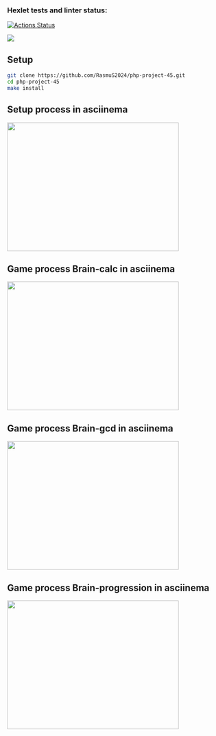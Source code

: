### Hexlet tests and linter status:
[![Actions Status](https://github.com/RasmuS2024/php-project-45/actions/workflows/hexlet-check.yml/badge.svg)](https://github.com/RasmuS2024/php-project-45/actions)

<a href="https://codeclimate.com/github/RasmuS2024/php-project-45/maintainability"><img src="https://api.codeclimate.com/v1/badges/d99a0a6a3c9a58a6fb8c/maintainability" /></a>

## Setup
```bash
git clone https://github.com/RasmuS2024/php-project-45.git
cd php-project-45
make install
```
## Setup process in asciinema
<a href="https://asciinema.org/a/hL03vZrvLsrIKNsN7lSMa7I0M" target="_blank"><img src="https://asciinema.org/a/hL03vZrvLsrIKNsN7lSMa7I0M.svg" width="400" height="300" /></a>

## Game process Brain-calc in asciinema
<a href="https://asciinema.org/a/HPQF2yql5DWlUDFmBLdB9LqNk" target="_blank"><img src="https://asciinema.org/a/HPQF2yql5DWlUDFmBLdB9LqNk.svg" width="400" height="300" /></a>

## Game process Brain-gcd in asciinema
<a href="https://asciinema.org/a/cxsbk0yP1ERvdKjpfkb2T1x5I" target="_blank"><img src="https://asciinema.org/a/cxsbk0yP1ERvdKjpfkb2T1x5I.svg" width="400" height="300" /></a>

## Game process Brain-progression in asciinema
<a href="https://asciinema.org/a/Q2U30AbqIakjJfRww5W7WBVh7" target="_blank"><img src="https://asciinema.org/a/Q2U30AbqIakjJfRww5W7WBVh7.svg" width="400" height="300" /></a>
